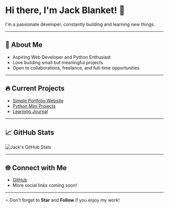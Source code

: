 # Hi there, I'm Jack Blanket! 👋

I'm a passionate developer, constantly building and learning new things.

---

## 🚀 About Me
- Aspiring Web Developer and Python Enthusiast
- Love building small but meaningful projects
- Open to collaborations, freelance, and full-time opportunities

---

## 🔥 Current Projects
- [Simple Portfolio Website](https://jackblanket847.github.io/simple-portfolio/)
- [Python Mini Projects](https://github.com/jackblanket847/python-mini-projects)
- [Learning Journal](https://github.com/jackblanket847/learning-journal)

---

## 📈 GitHub Stats

![Jack's GitHub Stats](https://github-readme-stats.vercel.app/api?username=jackblanket847&show_icons=true&theme=tokyonight)

---

## 🌐 Connect with Me
- [GitHub](https://github.com/jackblanket847)
- More social links coming soon!

---

⭐️ Don't forget to **Star** and **Follow** if you enjoy my work!
